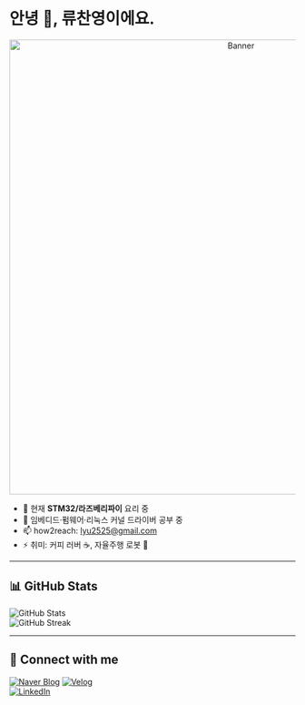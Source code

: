 # 안녕 👋, 류찬영이에요.
<p align="center">
  <img src="https://github.com/Ryu-February/Ryu-February/raw/main/banner.png" alt="Banner" width="800"/>
</p>

- 🔭 현재 **STM32/라즈베리파이** 요리 중  
- 🌱 임베디드·펌웨어·리눅스 커널 드라이버 공부 중  
- 📫 how2reach: lyu2525@gmail.com  
- ⚡ 취미: 커피 러버 ☕️, 자율주행 로봇 🦾  

---

## 📊 GitHub Stats

![GitHub Stats](https://github-readme-stats.vercel.app/api?username=Ryu-February&show_icons=true&theme=dark)  
![GitHub Streak](https://github-readme-streak-stats.herokuapp.com/?user=Ryu-February&theme=dark)

---

## 🔗 Connect with me

[![Naver Blog][naver-badge]][naver-link]
[![Velog][velog-badge]][velog-link]  
[![LinkedIn][linkedin-badge]][linkedin-link]  


<!-- 뱃지 정의 -->
[naver-badge]: https://img.shields.io/badge/Naver%20Blog-03C75A?style=flat&logo=naver&logoColor=white  
[naver-link]: https://blog.naver.com/ryu_february
[velog-badge]: https://img.shields.io/badge/Velog-20C997?style=flat&logo=velog&logoColor=white  
[velog-link]: https://velog.io/@your-velog-id  
[linkedin-badge]: https://img.shields.io/badge/LinkedIn-0A66C2?style=flat&logo=linkedin&logoColor=white  
[linkedin-link]: https://lin
